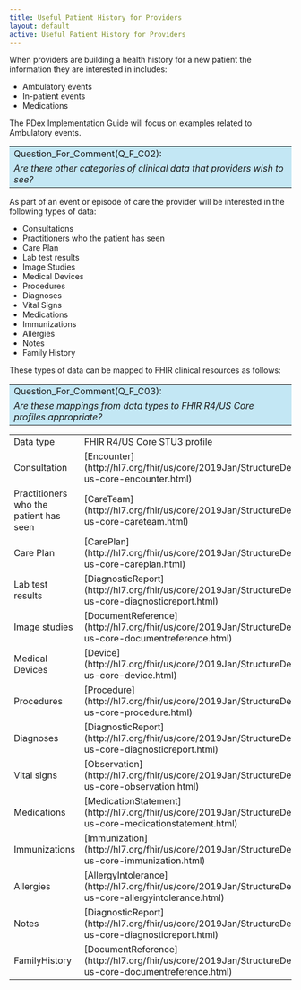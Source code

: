 ```yaml
---
title: Useful Patient History for Providers
layout: default
active: Useful Patient History for Providers
---
```


When providers are building a health history for a new patient the information they are interested in includes:

* Ambulatory events
* In-patient events
* Medications

The PDex Implementation Guide will focus on examples related to Ambulatory events.

<table style="background-color:rgb(195,231,244);width:100%">
	<tr><td>Question_For_Comment(Q_F_C02):</td></tr>
  <tr><td><i>
		Are there other categories of clinical data that providers wish to see?
	</i></td></tr>	
</table>

As part of an event or episode of care the provider will be interested in the following types of data:

* Consultations
* Practitioners who the patient has seen
* Care Plan 
* Lab test results
* Image Studies
* Medical Devices
* Procedures
* Diagnoses
* Vital Signs
* Medications
* Immunizations
* Allergies
* Notes 
* Family History

These types of data can be mapped to FHIR clinical resources as follows:

<table style="background-color:rgb(195,231,244);width:100%">
	<tr><td>Question_For_Comment(Q_F_C03):</td></tr>
  <tr><td><i>
		Are these mappings from data types to FHIR R4/US Core profiles appropriate?
	</i></td></tr>	
</table>

<table style="width:100%">
	<tr><td>Data type</td><td>FHIR R4/US Core STU3 profile</td></tr>
  <tr>
		<td>Consultation</td>
		<td>[Encounter](http://hl7.org/fhir/us/core/2019Jan/StructureDefinition-us-core-encounter.html)</td>
	</tr>	
	<tr>
		<td>Practitioners who the patient has seen</td>
		<td>[CareTeam](http://hl7.org/fhir/us/core/2019Jan/StructureDefinition-us-core-careteam.html)</td>
	</tr>	
	<tr>
		<td>Care Plan</td>
		<td>[CarePlan](http://hl7.org/fhir/us/core/2019Jan/StructureDefinition-us-core-careplan.html)</td>
	</tr>	
  <tr>
    <td>Lab test results</td>
    <td>[DiagnosticReport](http://hl7.org/fhir/us/core/2019Jan/StructureDefinition-us-core-diagnosticreport.html)</td>
  </tr> 
  <tr>
    <td>Image studies</td>
    <td>[DocumentReference](http://hl7.org/fhir/us/core/2019Jan/StructureDefinition-us-core-documentreference.html)</td>
  </tr> 
  <tr>
    <td>Medical Devices</td>
    <td>[Device](http://hl7.org/fhir/us/core/2019Jan/StructureDefinition-us-core-device.html)</td>
  </tr> 
	  <tr>
    <td>Procedures</td>
    <td>[Procedure](http://hl7.org/fhir/us/core/2019Jan/StructureDefinition-us-core-procedure.html)</td>
  </tr> 
	  <tr>
    <td>Diagnoses</td>
    <td>[DiagnosticReport](http://hl7.org/fhir/us/core/2019Jan/StructureDefinition-us-core-diagnosticreport.html)</td>
  </tr> 
	  <tr>
    <td>Vital signs</td>
    <td>[Observation](http://hl7.org/fhir/us/core/2019Jan/StructureDefinition-us-core-observation.html)</td>
  </tr> 
	    <tr>
    <td>Medications</td>
    <td>[MedicationStatement](http://hl7.org/fhir/us/core/2019Jan/StructureDefinition-us-core-medicationstatement.html)</td>
  </tr> 
    <tr>
    <td>Immunizations</td>
    <td>[Immunization](http://hl7.org/fhir/us/core/2019Jan/StructureDefinition-us-core-immunization.html)</td>
  </tr> 
    <tr>
    <td>Allergies</td>
    <td>[AllergyIntolerance](http://hl7.org/fhir/us/core/2019Jan/StructureDefinition-us-core-allergyintolerance.html)</td>
  </tr> 
    <tr>
    <td>Notes</td>
    <td>[DiagnosticReport](http://hl7.org/fhir/us/core/2019Jan/StructureDefinition-us-core-diagnosticreport.html)</td>
  </tr> 
 <tr>
    <td>FamilyHistory</td>
    <td>[DocumentReference](http://hl7.org/fhir/us/core/2019Jan/StructureDefinition-us-core-documentreference.html)</td>
  </tr> 
</table>


